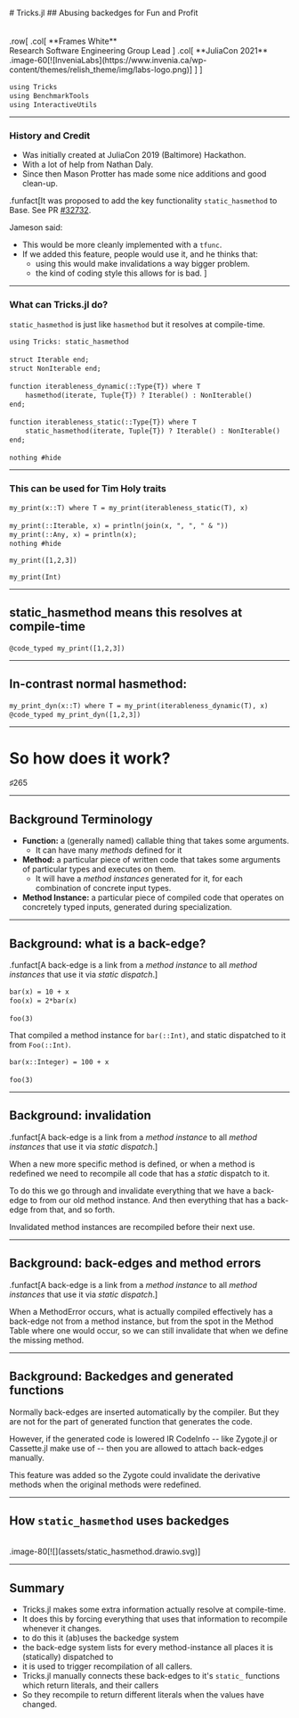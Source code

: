 <br>
# Tricks.jl
## Abusing backedges for Fun and Profit
<br>
<br>
<br>
.row[
.col[
    **Frames White** <br>
    Research Software Engineering Group Lead
]
.col[
**JuliaCon 2021**
.image-60[![InveniaLabs](https://www.invenia.ca/wp-content/themes/relish_theme/img/labs-logo.png)]    
] 
]

```@setup demo
using Tricks
using BenchmarkTools
using InteractiveUtils
```

---

### History and Credit

 - Was initially created at JuliaCon 2019 (Baltimore) Hackathon.
 - With a lot of help from Nathan Daly.
 - Since then Mason Protter has made some nice additions and good clean-up.

.funfact[It was proposed to add the key functionality `static_hasmethod` to Base.
See PR [#32732](https://github.com/JuliaLang/julia/pull/32732).

Jameson said:
 - This would be more cleanly implemented with a `tfunc`.
 - If we added this feature, people would use it, and he thinks that:
    - using this would make invalidations a way bigger problem.
    - the kind of coding style this allows for is bad.
]

--- 

### What can Tricks.jl do?

`static_hasmethod` is just like `hasmethod` but it resolves at compile-time.

```@example demo
using Tricks: static_hasmethod

struct Iterable end;
struct NonIterable end;

function iterableness_dynamic(::Type{T}) where T
    hasmethod(iterate, Tuple{T}) ? Iterable() : NonIterable()
end;

function iterableness_static(::Type{T}) where T
    static_hasmethod(iterate, Tuple{T}) ? Iterable() : NonIterable()
end;

nothing #hide
```

---

### This can be used for Tim Holy traits

```@example demo
my_print(x::T) where T = my_print(iterableness_static(T), x)

my_print(::Iterable, x) = println(join(x, ", ", " & "))
my_print(::Any, x) = println(x);
nothing #hide
```

```@example demo
my_print([1,2,3])
```

```@example demo
my_print(Int)
```

---

## static_hasmethod means this resolves at compile-time

```@example demo
@code_typed my_print([1,2,3])
```
---
## In-contrast normal hasmethod:

```@example demo
my_print_dyn(x::T) where T = my_print(iterableness_dynamic(T), x)
@code_typed my_print_dyn([1,2,3])
```

---

# So how does it work?


♯265

---

## Background Terminology

 - **Function:** a (generally named) callable thing that takes some arguments.
     - It can have many *methods* defined for it
 - **Method:** a particular piece of written code that takes some arguments of particular types and executes on them.
     - It will have a *method instances* generated for it, for each combination of concrete input types.
-  **Method Instance:** a particular piece of compiled code that operates on concretely typed inputs, generated during specialization.


---

## Background: what is a back-edge?
.funfact[A back-edge is a link from a _method instance_ to all _method instances_ that use it via _static dispatch_.]

```@example demo
bar(x) = 10 + x
foo(x) = 2*bar(x)

foo(3)
```
That compiled a method instance for `bar(::Int)`, and static dispatched to it from `Foo(::Int)`.

```@example demo
bar(x::Integer) = 100 + x

foo(3)
```

---

## Background: invalidation
.funfact[A back-edge is a link from a _method instance_ to all _method instances_ that use it via _static dispatch_.] 

When a new more specific method is defined, or when a method is redefined we need to recompile all code that has a *static* dispatch to it.

To do this we go through and invalidate everything that we have a back-edge to from our old method instance.
And then everything that has a back-edge from that, and so forth.

Invalidated method instances are recompiled before their next use.

---

## Background: back-edges and method errors
.funfact[A back-edge is a link from a _method instance_ to all _method instances_ that use it via _static dispatch_.]

When a MethodError occurs, what is actually compiled effectively has a back-edge not from a method instance, but from the spot in the Method Table where one would occur, so we can still invalidate that when we define the missing method. 

---

## Background: Backedges and generated functions

Normally back-edges are inserted automatically by the compiler.
But they are not for the part of generated function that generates the code.

However, if the generated code is lowered IR CodeInfo -- like Zygote.jl or Cassette.jl make use of -- then you are allowed to attach back-edges manually.

This feature was added so the Zygote could invalidate the derivative methods when the original methods were redefined.

---

## How `static_hasmethod` uses backedges
<br>
.image-80[![](assets/static_hasmethod.drawio.svg)]

---

## Summary
 - Tricks.jl makes some extra information actually resolve at compile-time.
 - It does this by forcing everything that uses that information to recompile whenever it changes.
 - to do this it (ab)uses the backedge system
 - the back-edge system lists for every method-instance all places it is (statically) dispatched to
 - it is used to trigger recompilation of all callers.
 - Tricks.jl manually connects these back-edges to it's `static_` functions which return literals, and their callers
 - So they recompile to return different literals when the values have changed.

